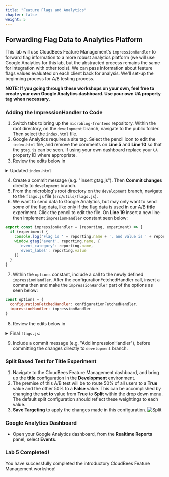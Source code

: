 ```yaml
---
title: "Feature Flags and Analytics"
chapter: false
weight: 5
--- 
```


## Forwarding Flag Data to Analytics Platform
This lab will use CloudBees Feature Management's `impressionHandler` to forward flag information to a more robust analytics platform (we will use Google Analytics for this lab, but the abstracted process remains the same for integration with other tools). We can pass information about feature flags values evaluated on each client back for analysis. We'll set-up the beginning process for A/B testing process.

**NOTE: If you going through these workshops on your own, feel free to create your own Google Analytics dashboard. Use your own UA property tag when necessary.**


### Adding the ImpressionHandler to Code

1. Switch tabs to bring up the `microblog-frontend` repository. Within the root directory, on the `development` branch, navigate to the public folder. Then select the `index.html` file.
2. Google Analytics requires a site tag. Select the pencil icon to edit the `index.html` file, and remove the comments on **Line 5** and **Line 10** so that the `gtag.js` can be seen. If using your own dashboard replace your `UA` property ID where appropriate.
3. Review the edits below in
<details><summary>Updated <code>index.html</code></summary>

```html
<!DOCTYPE html>
<html lang="en">
<head>
    <!-- Global site tag (gtag.js) - Google Analytics -->
    <script async src="https://www.googletagmanager.com/gtag/js?id=UA-165275127-1"></script>
    <script>
        window.dataLayer = window.dataLayer || [];
        function gtag(){dataLayer.push(arguments);}
        gtag('js', new Date());
        gtag('config', 'UA-165275127-1');
    </script>
    <meta charset="utf-8">
    <meta http-equiv="X-UA-Compatible" content="IE=edge">
    <meta name="viewport" content="width=device-width,initial-scale=1.0">
    <link rel="icon" href="<%= BASE_URL %>favicon.ico">
    <title>microblog</title>
    <link rel="stylesheet" href="https://use.fontawesome.com/releases/v5.2.0/css/all.css">
</head>
<body>
<noscript>
    <strong>We're sorry but microblog-frontend doesn't work properly without JavaScript enabled. Please enable it to
        continue.</strong>
</noscript>
<div id="app"></div>
<!-- built files will be auto injected -->
</body>
</html>

```
</details>

4. Create a commit message (e.g. "insert gtag.js"). Then **Commit changes** directly to `development` branch.
5. From the microblog's root directory on the `development` branch, navigate to the `flags.js` file (`src/utils/flags.js`).
6. We want to send data to Google Analytics, but may only want to send _some_ of the flag data, like only if the flag data is used in our A/B **title** experiment. Click the pencil to edit the file. On **Line 19** insert a new line then implement `impresionHandler` constant seen below:
```javascript
export const impressionHandler = (reporting, experiment) => {
  if (experiment) {
    console.log('Flag is ' + reporting.name + ', and value is ' + reporting.value)
    window.gtag('event', reporting.name, {
      'event_category': reporting.name,
      'event_label': reporting.value
    })
  }
}
```

7. Within the `options` constant, include a call to the newly defined `impressionHandler`. After the configurationFetchedHandler call, insert a comma then and make the `impressionHandler` part of the options as seen below:
```javascript
const options = {
  configurationFetchedHandler: configurationFetchedHandler,
  impressionHandler: impressionHandler
}
```

8. Review the edits below in
<details><summary>Final <code>flags.js</code>:</summary>

```javascript
import Rox from 'rox-browser'
import store from '../store'
import { betaAccess } from './users'

export const Flags = {
  sidebar: new Rox.Flag(false),
  title: new Rox.Flag(false)
}

export const configurationFetchedHandler = fetcherResults => {
  console.log('The configuration status is: ' + fetcherResults.fetcherStatus)
  if (fetcherResults.hasChanges && fetcherResults.fetcherStatus === 'APPLIED_FROM_NETWORK') {
    window.location.reload(false)
  } else if (fetcherResults.fetcherStatus === 'ERROR_FETCH_FAILED') {
    console.log('Error occured! Details are: ' + fetcherResults.errorDetails)
  }
}

export const impressionHandler = (reporting, experiment) => {
  if (experiment) {
    console.log('Flag is ' + reporting.name + ', and value is ' + reporting.value)
    window.gtag('event', reporting.name, {
      'event_category': reporting.name,
      'event_label': reporting.value
    })
  }
}

async function initCloudBees () {
  const options = {
    configurationFetchedHandler: configurationFetchedHandler,
    impressionHandler: impressionHandler     
  }
  Rox.setCustomBooleanProperty('isLoggedIn', store.getters.isLoggedIn)
  Rox.setCustomBooleanProperty('hasBetaAccess', betaAccess())
  Rox.register('default', Flags)
  await Rox.setup(process.env.VUE_APP_CLOUDBEES_KEY, options)
}

initCloudBees().then(function () {
  console.log('Done loading CloudBees Feature Management')
})
```
</details>

9. Include a commit message (e.g. "Add impressionHandler"), before committing the changes directly to `development` branch.

### Split Based Test for Title Experiment

1. Navigate to the CloudBees Feature Management dashboard, and bring up the **title** configuration in the **Development** environment.
2. The premise of this A/B test will be to route 50% of all users to a **True** value and the other 50% to a **False** value. This can be accomplished by changing the **set to** value from **True** to **Split** within the drop down menu. The default split configuration should reflect these weightings to each value.
3. **Save Targeting** to apply the changes made in this configuration. ![Split](images/split.png?width=70pc)

### Google Analytics Dashboard

* Open your Google Analytics dashboard, from the **Realtime Reports** panel, select **Events**.

### Lab 5 Completed!
You have successfully completed the introductory CloudBees Feature Management workshop!
